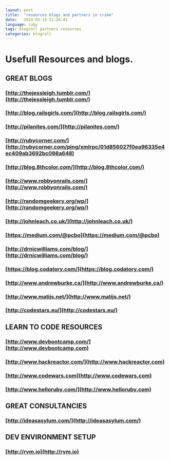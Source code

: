 ```yaml
---
layout: post
title:  "resources blogs and partners in crime"
date:   2014-03-19 11:26:42
language: ruby
tags: blogroll partners resources
categories: blogroll
---
```

# Usefull Resources and blogs.


## GREAT BLOGS

### [http://thejessleigh.tumblr.com/](http://thejessleigh.tumblr.com/)

### [http://blog.railsgirls.com/](http://blog.railsgirls.com/)

### [http://pilanites.com/](http://pilanites.com/)

### [http://rubycorner.com/](http://rubycorner.com/ping/xmlrpc/01d856027f0ea96335e4ec409ab3692bc098a648)

### [http://blog.8thcolor.com/](http://blog.8thcolor.com/)

### [http://www.robbyonrails.com/](http://www.robbyonrails.com/)

### [http://randomgeekery.org/wp/](http://randomgeekery.org/wp/)

### [http://johnleach.co.uk/](http://johnleach.co.uk/)

### [https://medium.com/@pcbo](https://medium.com/@pcbo)

### [http://drnicwilliams.com/blog/](http://drnicwilliams.com/blog/)

### [https://blog.codatory.com/](https://blog.codatory.com/)

### [http://www.andrewburke.ca/](http://www.andrewburke.ca/)

### [http://www.matijs.net/](http://www.matijs.net/)

### [http://codestars.eu/](http://codestars.eu/)

## LEARN TO CODE RESOURCES

### [http://www.devbootcamp.com/](http://www.devbootcamp.com)

### [http://www.hackreactor.com/](http://www.hackreactor.com)

### [http://www.codewars.com](http://www.codewars.com)

### [http://www.helloruby.com/](http://www.helloruby.com)

## GREAT CONSULTANCIES

### [http://ideasasylum.com/](http://ideasasylum.com/)


## DEV ENVIRONMENT SETUP 

### [http://rvm.io](http://rvm.io) 
